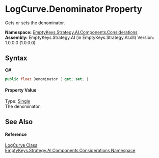 # LogCurve.Denominator Property 
 

Gets or sets the denominator.

**Namespace:**&nbsp;<a href="N_EmptyKeys_Strategy_AI_Components_Considerations">EmptyKeys.Strategy.AI.Components.Considerations</a><br />**Assembly:**&nbsp;EmptyKeys.Strategy.AI (in EmptyKeys.Strategy.AI.dll) Version: 1.0.0.0 (1.0.0.0)

## Syntax

**C#**<br />
``` C#
public float Denominator { get; set; }
```


#### Property Value
Type: <a href="http://msdn2.microsoft.com/en-us/library/3www918f" target="_blank">Single</a><br />The denominator.

## See Also


#### Reference
<a href="T_EmptyKeys_Strategy_AI_Components_Considerations_LogCurve">LogCurve Class</a><br /><a href="N_EmptyKeys_Strategy_AI_Components_Considerations">EmptyKeys.Strategy.AI.Components.Considerations Namespace</a><br />